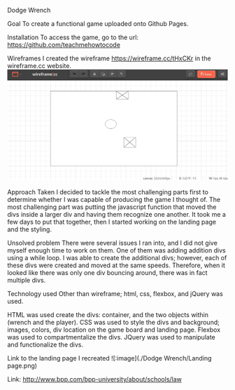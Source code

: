 Dodge Wrench

Goal 
To create a functional game uploaded onto Github Pages.

Installation
To access the game, go to the url:
https://github.com/teachmehowtocode

Wireframes
I created the wireframe https://wireframe.cc/tHxCKr in the wireframe.cc website.
![](Wireframe.png)

Approach Taken
I decided to tackle the most challenging parts first to determine whether I was capable of 
producing the game I thought of. The most challenging part was putting the javascript 
function that moved the divs inside a larger div and having them recognize one another.
It took me a few days to put that together, then I started working on the landing page
and the styling. 

Unsolved problem
There were several issues I ran into, and I did not give myself enough time to work on them.
One of them was adding addition divs using a while loop. I was able to create the additional
divs; however, each of these divs were created and moved at the same speeds. Therefore,
when it looked like there was only one div bouncing around, there was in fact multiple
divs. 


Technology used
Other than wireframe; html, css, flexbox, and jQuery was used.

HTML was used create the divs: container, and the two objects within
(wrench and the player).
CSS was used to style the divs and background; images, colors, div
location on the game board and landing page.
Flexbox was used to compartmentalize the divs.
JQuery was used to manipulate and functionalize the divs.


Link to the landing page I recreated
![:image](./Dodge Wrench/Landing page.png)

Link: http://www.bpp.com/bpp-university/about/schools/law

